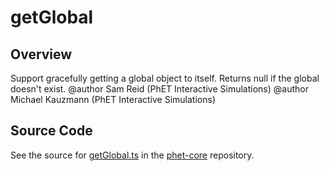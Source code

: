 # getGlobal

## Overview

Support gracefully getting a global object to itself. Returns null if the global doesn't exist.
@author Sam Reid (PhET Interactive Simulations)
@author Michael Kauzmann (PhET Interactive Simulations)



## Source Code

See the source for [getGlobal.ts](https://github.com/phetsims/phet-core/blob/main/js/getGlobal.ts) in the [phet-core](https://github.com/phetsims/phet-core) repository.
